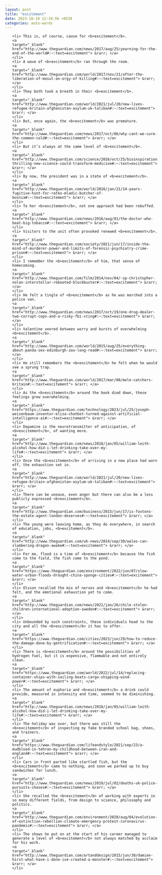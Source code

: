 ```yaml
---
layout: post
title: "excitement"
date: 2023-10-10 12:34:56 +0530
categories: auto-words
---
```

<ol>

    <li> This is, of course, cause for <b>excitement</b>.
    <a 
    target="_blank" 
    href="http://www.theguardian.com/news/2017/aug/25/yearning-for-the-end-of-the-world#:~:text=excitement"> &rarr; </a>
    </li>
    <li> A wave of <b>excitement</b> ran through the room.
    <a 
    target="_blank" 
    href="http://www.theguardian.com/world/2017/nov/21/after-the-liberation-of-mosul-an-orgy-of-killing#:~:text=excitement"> &rarr; </a>
    </li>
    <li> They both took a breath in their <b>excitement</b>.
    <a 
    target="_blank" 
    href="http://www.theguardian.com/world/2021/jul/20/new-lives-refugee-britain-afghanistan-asylum-uk-taliban#:~:text=excitement"> &rarr; </a>
    </li>
    <li> But, once again, the <b>excitement</b> was premature.
    <a 
    target="_blank" 
    href="http://www.theguardian.com/news/2017/oct/06/why-cant-we-cure-the-common-cold#:~:text=excitement"> &rarr; </a>
    </li>
    <li> But it’s always at the same level of <b>excitement</b>.
    <a 
    target="_blank" 
    href="http://www.theguardian.com/science/2016/oct/25/bioinspiration-thrilling-new-science-could-transform-medicine#:~:text=excitement"> &rarr; </a>
    </li>
    <li> By now, the president was in a state of <b>excitement</b>.
    <a 
    target="_blank" 
    href="http://www.theguardian.com/world/2016/jan/21/14-years-fugitive-hunt-for-ratko-mladic-butcher-of-bosnia#:~:text=excitement"> &rarr; </a>
    </li>
    <li> To her <b>excitement</b>, not one approach had been rebuffed.
    <a 
    target="_blank" 
    href="http://www.theguardian.com/news/2016/aug/01/the-doctor-who-beat-big-tobacco#:~:text=excitement"> &rarr; </a>
    </li>
    <li> Visitors to the unit often provoked renewed <b>excitement</b>.
    <a 
    target="_blank" 
    href="http://www.theguardian.com/society/2021/jun/17/inside-the-mind-of-murderer-power-and-limits-of-forensic-psychiatry-crime-prison#:~:text=excitement"> &rarr; </a>
    </li>
    <li> I remember the <b>excitement</b> of him, that sense of homecoming.
    <a 
    target="_blank" 
    href="http://www.theguardian.com/film/2014/nov/04/-sp-christopher-nolan-interstellar-rebooted-blockbuster#:~:text=excitement"> &rarr; </a>
    </li>
    <li> He felt a tingle of <b>excitement</b> as he was marched into a police van.
    <a 
    target="_blank" 
    href="http://www.theguardian.com/news/2017/oct/19/one-drug-dealer-two-corrupt-cops-and-a-risky-fbi-sting#:~:text=excitement"> &rarr; </a>
    </li>
    <li> Valentine veered between worry and bursts of overwhelming <b>excitement</b>.
    <a 
    target="_blank" 
    href="http://www.theguardian.com/world/2015/aug/25/everything-about-panda-sex-edinburgh-zoo-long-read#:~:text=excitement"> &rarr; </a>
    </li>
    <li> He still remembers the <b>excitement</b> he felt when he would see a sprung trap.
    <a 
    target="_blank" 
    href="http://www.theguardian.com/world/2017/mar/08/mole-catchers-britain#:~:text=excitement"> &rarr; </a>
    </li>
    <li> As the <b>excitement</b> around the book died down, these feelings grew overwhelming.
    <a 
    target="_blank" 
    href="https://www.theguardian.com/technology/2023/jul/25/joseph-weizenbaum-inventor-eliza-chatbot-turned-against-artificial-intelligence-ai#:~:text=excitement"> &rarr; </a>
    </li>
    <li> Dopamine is the neurotransmitter of anticipation, of <b>excitement</b>, of wanting more.
    <a 
    target="_blank" 
    href="http://www.theguardian.com/news/2018/jan/05/william-leith-alcohol-how-did-i-let-drinking-take-over-my-life#:~:text=excitement"> &rarr; </a>
    </li>
    <li> Once the <b>excitement</b> of arriving in a new place had worn off, the exhaustion set in.
    <a 
    target="_blank" 
    href="http://www.theguardian.com/world/2021/jul/20/new-lives-refugee-britain-afghanistan-asylum-uk-taliban#:~:text=excitement"> &rarr; </a>
    </li>
    <li> There can be unease, even anger but there can also be a less publicly expressed <b>excitement</b>.
    <a 
    target="_blank" 
    href="http://www.theguardian.com/business/2015/jun/17/is-foxtons-the-estate-agent-london-deserves#:~:text=excitement"> &rarr; </a>
    </li>
    <li> The young were leaving home, as they do everywhere, in search of education, jobs, <b>excitement</b>.
    <a 
    target="_blank" 
    href="http://www.theguardian.com/uk-news/2014/sep/30/wales-can-slumbering-dragon-awake#:~:text=excitement"> &rarr; </a>
    </li>
    <li> For me, flood is a time of <b>excitement</b> because the fish come to the field, the fish come to the pond.
    <a 
    target="_blank" 
    href="https://www.theguardian.com/environment/2022/jun/07/slow-water-urban-floods-drought-china-sponge-cities#:~:text=excitement"> &rarr; </a>
    </li>
    <li> Olsson recalled the mix of nerves and <b>excitement</b> he had felt, and the emotional exhaustion yet to come.
    <a 
    target="_blank" 
    href="http://www.theguardian.com/news/2021/jan/26/chile-stolen-children-international-adoption-sweden#:~:text=excitement"> &rarr; </a>
    </li>
    <li> Unbounded by such constraints, these individuals head to the city and all the <b>excitement</b> it has to offer.
    <a 
    target="_blank" 
    href="https://www.theguardian.com/cities/2023/jun/29/how-to-reduce-the-damage-done-by-gentrification#:~:text=excitement"> &rarr; </a>
    </li>
    <li> There is <b>excitement</b> around the possibilities of hydrogen fuel, but it is expensive, flammable and not entirely clean.
    <a 
    target="_blank" 
    href="https://www.theguardian.com/world/2022/jul/14/replacing-container-ships-with-sailing-boats-cargo-shipping-wind-power#:~:text=excitement"> &rarr; </a>
    </li>
    <li> The amount of euphoria and <b>excitement</b> a drink could provide, measured in intensity and time, seemed to be diminishing.
    <a 
    target="_blank" 
    href="http://www.theguardian.com/news/2018/jan/05/william-leith-alcohol-how-did-i-let-drinking-take-over-my-life#:~:text=excitement"> &rarr; </a>
    </li>
    <li> The holiday was over, but there was still the <b>excitement</b> of inspecting my fake branded school bag, shoes, and trainers.
    <a 
    target="_blank" 
    href="https://www.theguardian.com/lifeandstyle/2021/sep/23/a-mudblood-in-tehran-my-childhood-between-iran-and-england#:~:text=excitement"> &rarr; </a>
    </li>
    <li> Cars in front parted like startled fish, but the <b>excitement</b> came to nothing, and soon we parked up to buy sandwiches for lunch.
    <a 
    target="_blank" 
    href="http://www.theguardian.com/news/2019/jul/02/deaths-uk-police-pursuits-chases#:~:text=excitement"> &rarr; </a>
    </li>
    <li> She recalled the <b>excitement</b> of working with experts in so many different fields, from design to science, philosophy and politics.
    <a 
    target="_blank" 
    href="http://www.theguardian.com/environment/2020/aug/04/evolution-of-extinction-rebellion-climate-emergency-protest-coronavirus-pandemic#:~:text=excitement"> &rarr; </a>
    </li>
    <li> The shows he put on at the start of his career managed to generate a level of <b>excitement</b> not always matched by acclaim for his work.
    <a 
    target="_blank" 
    href="http://www.theguardian.com/artanddesign/2015/jun/30/damien-hirst-what-have-i-done-ive-created-a-monster#:~:text=excitement"> &rarr; </a>
    </li>
